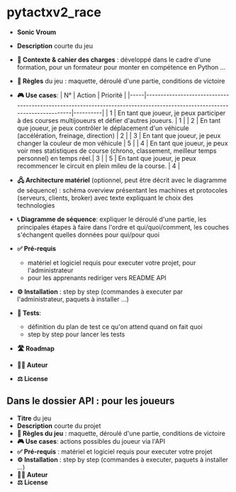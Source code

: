 # pytactxv2_race

- **Sonic Vroum**
- **Description** courte du jeu
- **🎯 Contexte & cahier des charges** : développé dans le cadre d'une formation, pour un formateur pour monter en compétence en Python ...
- **🎲 Règles** du jeu : maquette, déroulé d'une partie, conditions de victoire
- **🎮 Use cases**: 
| N°  | Action                                                                                                                   | Priorité |
|-----|--------------------------------------------------------------------------------------------------------------------------|----------|
| 1   | En tant que joueur, je peux participer à des courses multijoueurs et défier d'autres joueurs.                            |     1    |
| 2   | En tant que joueur, je peux contrôler le déplacement d'un véhicule (accélération, freinage, direction)                   |     2    |
| 3   | En tant que joueur, je peux changer la couleur de mon véhicule                                                           |     5    |
| 4   | En tant que joueur, je peux voir mes statistiques de course (chrono, classement, meilleur temps personnel) en temps réel.|     3    |
| 5   | En tant que joueur, je peux recommencer le circuit en plein mileu de la course.                                          |     4    |
      
- **🖧 Architecture matériel** (optionnel, peut être décrit avec le diagramme de séquence) : schéma overview présentant les machines et protocoles (serveurs, clients, broker) avec texte expliquant le choix des technologies 
- **📞 Diagramme de séquence**: expliquer le déroulé d'une partie, les principales étapes à faire dans l'ordre et qui/quoi/comment, les couches s'échangent quelles données pour qui/pour quoi
- **✅ Pré-requis** 
    - matériel et logiciel requis pour executer votre projet, pour l'administrateur 
    - pour les apprenants rediriger vers README API
- **⚙️ Installation** : step by step (commandes à executer par l'administrateur, paquets à installer ...)
- **🧪 Tests**: 
    - définition du plan de test ce qu'on attend quand on fait quoi 
    - step by step pour lancer les tests
- **🛣️ Roadmap**
- **🧑‍💻 Auteur**
- **⚖️ License**

## Dans le dossier API : pour les joueurs
- **Titre** du jeu
- **Description** courte du projet
- **🎲 Règles du jeu** : maquette, déroulé d'une partie, conditions de victoire
- **🎮 Use cases**: actions possibles du joueur via l'API
- **✅ Pré-requis** : matériel et logiciel requis pour executer votre projet
- **⚙️ Installation** : step by step (commandes à executer, paquets à installer ...)
- **🧑‍💻 Auteur**
- **⚖️ License**
